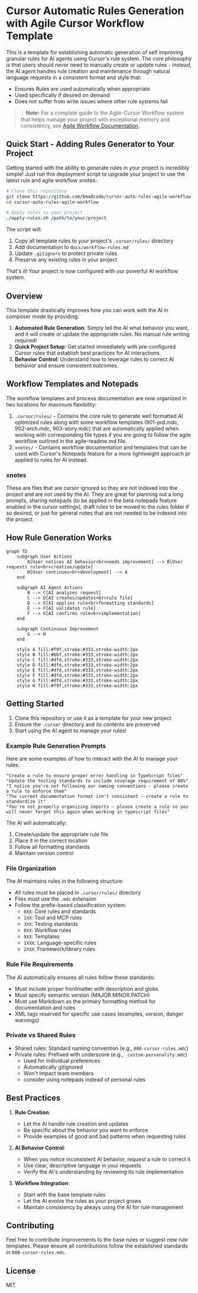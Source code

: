 # Cursor Automatic Rules Generation with Agile Cursor Workflow Template

This is a template for establishing automatic generation of self improving granular rules for AI agents using Cursor's rule system. The core philosophy is that users should never need to manually create or update rules - instead, the AI agent handles rule creation and maintenance through natural language requests in a consistent format and style that:

- Ensures Rules are used automatically when appropriate
- Used specifically if desired on demand
- Does not suffer from write issues where other rule systems fail

> 💡 **Note:** For a complete guide to the Agile-Cursor Workflow system that helps manage your project with exceptional memory and consistency, see [Agile Workflow Documentation](docs/agile-readme.md).

## Quick Start - Adding Rules Generator to Your Project

Getting started with the ability to generate rules in your project is incredibly simple! Just run this deployment script to upgrade your project to use the latest rule and agile workflow xnotes:

```bash
# Clone this repository
git clone https://github.com/bmadcode/cursor-auto-rules-agile-workflow.git
cd cursor-auto-rules-agile-workflow

# Apply rules to your project
./apply-rules.sh /path/to/your/project
```

The script will:

1. Copy all template rules to your project's `.cursor/rules/` directory
2. Add documentation to `docs/workflow-rules.md`
3. Update `.gitignore` to protect private rules
4. Preserve any existing rules in your project

That's it! Your project is now configured with our powerful AI workflow system.

## Overview

This template drastically improves how you can work with the AI in composer mode by providing:

1. **Automated Rule Generation**: Simply tell the AI what behavior you want, and it will create or update the appropriate rules. No manual rule writing required!
2. **Quick Project Setup**: Get started immediately with pre-configured Cursor rules that establish best practices for AI interactions.
3. **Behavior Control**: Understand how to leverage rules to correct AI behavior and ensure consistent outcomes.

## Workflow Templates and Notepads

The workflow templates and process documentation are now organized in two locations for maximum flexibility:

1. `.cursor/rules/` - Contains the core rule to generate well formatted AI optimized rules along with some workflow templates (901-prd.mdc, 902-arch.mdc, 903-story.mdc) that are automatically applied when working with corresponding file types if you are going to follow the agile workflow outlined in the agile-readme.md file.
2. `xnotes/` - Contains workflow documentation and templates that can be used with Cursor's Notepads feature for a more lightweight approach pr applied to rules for AI instead.

### xnotes

These are files that are cursor ignored so they are not indexed into the project and are not used by the AI. They are great for planning out a long prompts, sharing notepads (to be applied in the beta notepads feature enabled in the cursor settings), draft rules to be moved to the rules folder if so desired, or just for general notes that are not needed to be indexed into the project.

## How Rule Generation Works

```mermaid
graph TD
    subgraph User Actions
        A[User notices AI behavior<br>needs improvement] --> B[User requests rule<br>creation/update]
        H[User continues<br>development] --> A
    end

    subgraph AI Agent Actions
        B --> C[AI analyzes request]
        C --> D[AI creates/updates<br>rule file]
        D --> E[AI applies rule<br>formatting standards]
        E --> F[AI validates rule]
        F --> G[AI confirms rule<br>implementation]
    end

    subgraph Continuous Improvement
        G --> H
    end

    style A fill:#f9f,stroke:#333,stroke-width:2px
    style B fill:#bbf,stroke:#333,stroke-width:2px
    style C fill:#dfd,stroke:#333,stroke-width:2px
    style D fill:#dfd,stroke:#333,stroke-width:2px
    style E fill:#dfd,stroke:#333,stroke-width:2px
    style F fill:#dfd,stroke:#333,stroke-width:2px
    style G fill:#dfd,stroke:#333,stroke-width:2px
    style H fill:#f9f,stroke:#333,stroke-width:2px
```

## Getting Started

1. Clone this repository or use it as a template for your new project
2. Ensure the `.cursor` directory and its contents are preserved
3. Start using the AI agent to manage your rules!

### Example Rule Generation Prompts

Here are some examples of how to interact with the AI to manage your rules:

```
"Create a rule to ensure proper error handling in TypeScript files"
"Update the testing standards to include coverage requirement of 80%"
"I notice you're not following our naming conventions - please create a rule to enforce them"
"The current documentation format isn't consistent - create a rule to standardize it"
"You're not properly organizing imports - please create a rule so you will never forget this again when working in typescript files"
```

The AI will automatically:

1. Create/update the appropriate rule file
2. Place it in the correct location
3. Follow all formatting standards
4. Maintain version control

### File Organization

The AI maintains rules in the following structure:

- All rules must be placed in `.cursor/rules/` directory
- Files must use the `.mdc` extension
- Follow the prefix-based classification system:
  - `0XX`: Core rules and standards
  - `1XX`: Tool and MCP rules
  - `3XX`: Testing standards
  - `8XX`: Workflow rules
  - `9XX`: Templates
  - `1XXX`: Language-specific rules
  - `2XXX`: Framework/library rules

### Rule File Requirements

The AI automatically ensures all rules follow these standards:

- Must include proper frontmatter with description and globs
- Must specify semantic version (MAJOR.MINOR.PATCH)
- Must use Markdown as the primary formatting method for documentation and rules
- XML tags reserved for specific use cases (examples, version, danger warnings)

### Private vs Shared Rules

- Shared rules: Standard naming convention (e.g., `000-cursor-rules.mdc`)
- Private rules: Prefixed with underscore (e.g., `_custom-personality.mdc`)
  - Used for individual preferences
  - Automatically gitignored
  - Won't impact team members
  - consider using notepads instead of personal rules

## Best Practices

1. **Rule Creation**:

   - Let the AI handle rule creation and updates
   - Be specific about the behavior you want to enforce
   - Provide examples of good and bad patterns when requesting rules

2. **AI Behavior Control**:

   - When you notice inconsistent AI behavior, request a rule to correct it
   - Use clear, descriptive language in your requests
   - Verify the AI's understanding by reviewing its rule implementation

3. **Workflow Integration**:
   - Start with the base template rules
   - Let the AI evolve the rules as your project grows
   - Maintain consistency by always using the AI for rule management

## Contributing

Feel free to contribute improvements to the base rules or suggest new rule templates. Please ensure all contributions follow the established standards in `000-cursor-rules.mdc`.

## License

MIT
